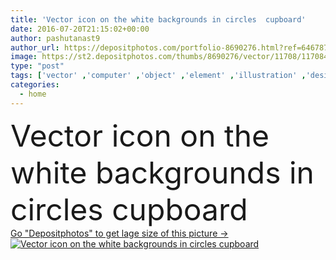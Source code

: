 ```yaml
---
title: 'Vector icon on the white backgrounds in circles  cupboard'
date: 2016-07-20T21:15:02+00:00
author: pashutanast9
author_url: https://depositphotos.com/portfolio-8690276.html?ref=64678756
image: https://st2.depositphotos.com/thumbs/8690276/vector/11708/117084372/api_thumb_450.jpg?forcejpeg=true
type: "post"
tags: ['vector' ,'computer' ,'object' ,'element' ,'illustration' ,'design' ,'painting' ,'isolated' ,'shape' ,'box' ,'decoration' ,'business' ,'equipment' ,'art' ,'decor' ,'elegance' ,'storage' ,'wooden' ,'family' ,'antique' ,'old' ,'retro' ,'rustic' ,'vintage' ,'concept' ,'domestic' ,'interior' ,'home' ,'flat' ,'data' ,'lifestyle' ,'document' ,'furniture' ,'wood' ,'shelf' ,'closet' ,'indoors' ,'hardwood' ,'dress' ,'file' ,'doors' ,'contemporary' ,'keep' ,'cabinet' ,'drawer' ,'dresser' ,'drawers' ,'cupboard' ,'bedside' ,'sideboard' ]
categories: 
  - home
---
```

<div aling="center">
            <font size="60"> Vector icon on the white backgrounds in circles  cupboard</font>   
</div>
<div>
    <a href='https://st2.depositphotos.com/thumbs/8690276/vector/11708/117084372/api_thumb_450.jpg?forcejpeg=true?ref=64678756' target=_blank > Go "Depositphotos" to get lage size of this picture ->
        <img href='https://st2.depositphotos.com/thumbs/8690276/vector/11708/117084372/api_thumb_450.jpg?forcejpeg=true?ref=64678756' src='https://st2.depositphotos.com/8690276/11708/v/950/depositphotos_117084372-stock-illustration-vector-icon-on-the-white.jpg?forcejpeg=true' alt='Vector icon on the white backgrounds in circles  cupboard' >
    </a>
</div>
